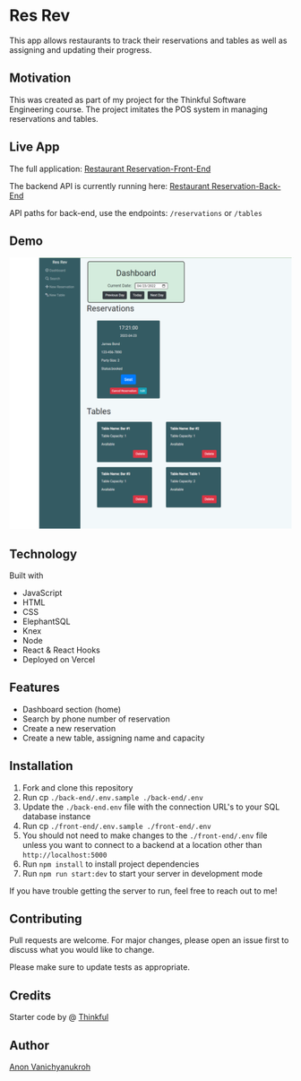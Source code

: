 # Res Rev

This app allows restaurants to track their reservations and tables as well as assigning and updating their progress.

## Motivation

This was created as part of my project for the Thinkful Software Engineering course. The project imitates the POS system in managing reservations and tables.

## Live App

The full application: [Restaurant Reservation-Front-End](https://capstone-project-restaurant-reservation-frontend.vercel.app/)

The backend API is currently running here: [Restaurant Reservation-Back-End](https://capstone-project-restaurant-reservation-backend.vercel.app/)

API paths for back-end, use the endpoints: `/reservations` or `/tables`

## Demo

![](./gif/res-rev3.png)

## Technology

Built with

- JavaScript
- HTML
- CSS
- ElephantSQL
- Knex
- Node
- React & React Hooks
- Deployed on Vercel

## Features

- Dashboard section (home)
- Search by phone number of reservation
- Create a new reservation
- Create a new table, assigning name and capacity

## Installation

1. Fork and clone this repository
2. Run cp `./back-end/.env.sample ./back-end/.env`
3. Update the `./back-end.env` file with the connection URL's to your SQL database instance
4. Run cp `./front-end/.env.sample ./front-end/.env`
5. You should not need to make changes to the `./front-end/.env` file unless you want to connect to a backend at a location other than `http://localhost:5000`
6. Run `npm install` to install project dependencies
7. Run `npm run start:dev` to start your server in development mode

If you have trouble getting the server to run, feel free to reach out to me!

## Contributing

Pull requests are welcome. For major changes, please open an issue first to discuss what you would like to change.

Please make sure to update tests as appropriate.

## Credits

Starter code by @ [Thinkful](https://github.com/Thinkful-Ed)

## Author

[Anon Vanichyanukroh](https://github.com/avthedev)
